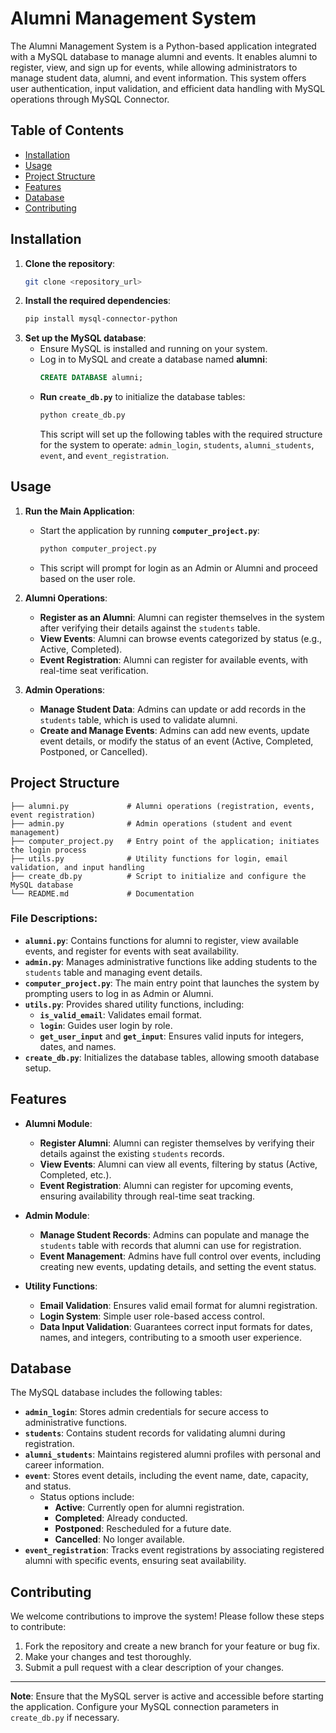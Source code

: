 # Alumni Management System

The Alumni Management System is a Python-based application integrated with a MySQL database to manage alumni and events. It enables alumni to register, view, and sign up for events, while allowing administrators to manage student data, alumni, and event information. This system offers user authentication, input validation, and efficient data handling with MySQL operations through MySQL Connector.

## **Table of Contents**
- [Installation](#installation)
- [Usage](#usage)
- [Project Structure](#project-structure)
- [Features](#features)
- [Database](#database)
- [Contributing](#contributing)

## **Installation**
1. **Clone the repository**:
   ```bash
   git clone <repository_url>
   ```
2. **Install the required dependencies**:
   ```bash
   pip install mysql-connector-python
   ```
3. **Set up the MySQL database**:
   - Ensure MySQL is installed and running on your system.
   - Log in to MySQL and create a database named **alumni**:
     ```sql
     CREATE DATABASE alumni;
     ```
   - **Run `create_db.py`** to initialize the database tables:
     ```bash
     python create_db.py
     ```
     This script will set up the following tables with the required structure for the system to operate: `admin_login`, `students`, `alumni_students`, `event`, and `event_registration`.

## **Usage**
1. **Run the Main Application**:
   - Start the application by running **`computer_project.py`**:
     ```bash
     python computer_project.py
     ```
   - This script will prompt for login as an Admin or Alumni and proceed based on the user role.

2. **Alumni Operations**:
   - **Register as an Alumni**: Alumni can register themselves in the system after verifying their details against the `students` table.
   - **View Events**: Alumni can browse events categorized by status (e.g., Active, Completed).
   - **Event Registration**: Alumni can register for available events, with real-time seat verification.

3. **Admin Operations**:
   - **Manage Student Data**: Admins can update or add records in the `students` table, which is used to validate alumni.
   - **Create and Manage Events**: Admins can add new events, update event details, or modify the status of an event (Active, Completed, Postponed, or Cancelled).

## **Project Structure**
```
├── alumni.py             # Alumni operations (registration, events, event registration)
├── admin.py              # Admin operations (student and event management)
├── computer_project.py   # Entry point of the application; initiates the login process
├── utils.py              # Utility functions for login, email validation, and input handling
├── create_db.py          # Script to initialize and configure the MySQL database
└── README.md             # Documentation
```

### File Descriptions:
- **`alumni.py`**: Contains functions for alumni to register, view available events, and register for events with seat availability.
- **`admin.py`**: Manages administrative functions like adding students to the `students` table and managing event details.
- **`computer_project.py`**: The main entry point that launches the system by prompting users to log in as Admin or Alumni.
- **`utils.py`**: Provides shared utility functions, including:
  - **`is_valid_email`**: Validates email format.
  - **`login`**: Guides user login by role.
  - **`get_user_input`** and **`get_input`**: Ensures valid inputs for integers, dates, and names.
- **`create_db.py`**: Initializes the database tables, allowing smooth database setup.

## **Features**
- **Alumni Module**:
  - **Register Alumni**: Alumni can register themselves by verifying their details against the existing `students` records.
  - **View Events**: Alumni can view all events, filtering by status (Active, Completed, etc.).
  - **Event Registration**: Alumni can register for upcoming events, ensuring availability through real-time seat tracking.

- **Admin Module**:
  - **Manage Student Records**: Admins can populate and manage the `students` table with records that alumni can use for registration.
  - **Event Management**: Admins have full control over events, including creating new events, updating details, and setting the event status.

- **Utility Functions**:
  - **Email Validation**: Ensures valid email format for alumni registration.
  - **Login System**: Simple user role-based access control.
  - **Data Input Validation**: Guarantees correct input formats for dates, names, and integers, contributing to a smooth user experience.

## **Database**
The MySQL database includes the following tables:

- **`admin_login`**: Stores admin credentials for secure access to administrative functions.
- **`students`**: Contains student records for validating alumni during registration.
- **`alumni_students`**: Maintains registered alumni profiles with personal and career information.
- **`event`**: Stores event details, including the event name, date, capacity, and status.
  - Status options include:
    - **Active**: Currently open for alumni registration.
    - **Completed**: Already conducted.
    - **Postponed**: Rescheduled for a future date.
    - **Cancelled**: No longer available.
- **`event_registration`**: Tracks event registrations by associating registered alumni with specific events, ensuring seat availability.

## **Contributing**
We welcome contributions to improve the system! Please follow these steps to contribute:
1. Fork the repository and create a new branch for your feature or bug fix.
2. Make your changes and test thoroughly.
3. Submit a pull request with a clear description of your changes.

---

**Note**: Ensure that the MySQL server is active and accessible before starting the application. Configure your MySQL connection parameters in `create_db.py` if necessary.
